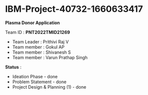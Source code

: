 # IBM-Project-40732-1660633417

**Plasma Donor Application**

Team ID : **PNT2022TMID21269**

* Team Leader : Prithivi Raj V
* Team member : Gokul AP
* Team member : Shivanesh S 
* Team member : Varun Prathap Singh


**Status** :

* Ideation Phase - done
* Problem Statement - done
* Project Design & Planning (1) - done

